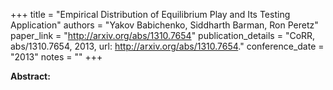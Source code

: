 +++
title = "Empirical Distribution of Equilibrium Play and Its Testing Application"
authors = "Yakov Babichenko, Siddharth Barman, Ron Peretz"
paper_link = "http://arxiv.org/abs/1310.7654"
publication_details = "CoRR, abs/1310.7654, 2013, url: <a href='http://arxiv.org/abs/1310.7654' target='_blank'>http://arxiv.org/abs/1310.7654</a>."
conference_date = "2013"
notes = ""
+++

<b>Abstract:</b>
